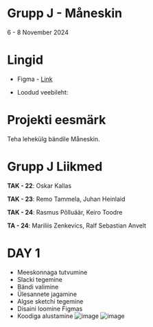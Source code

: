 # Grupp J - Måneskin
6  - 8 November 2024
# Lingid
* Figma - [Link]([https://www.figma.com/file/Kwk7bkDrHv9pB6saqIEbdd/The-Dark-Knight?type=design&node-id=0-1&mode=design&t=WMd09fI1eixsB1It-0](https://www.figma.com/design/nTpcvD8kkP8YWahdq5S2g3/Maneskin-projekt?node-id=0-1&node-type=canvas&t=NFPyMzPo9kbTipr7-0))
  
* Loodud veebileht:

# Projekti eesmärk
Teha lehekülg bändile Måneskin.

# Grupp J Liikmed
**TAK - 22**: Oskar Kallas

**TAK - 23**: Remo Tammela, Juhan Heinlaid

**TAK - 24**: Rasmus Põlluäär, Keiro Toodre

**TA - 24**:  Mariliis Zenkevics, Ralf Sebastian Anvelt

# DAY 1

* Meeskonnaga tutvumine
* Slacki tegemine
* Bändi valimine
* Ülesannete jagamine
* Algse sketchi tegemine
* Disaini loomine Figmas
* Koodiga alustamine
![image](https://github.com/user-attachments/assets/d03e8957-0b5d-418a-9d9f-0155f48260cf)
![image](https://github.com/user-attachments/assets/354b7e24-6f21-435c-9ded-2edf64ec1cde)


